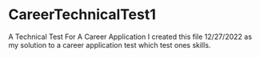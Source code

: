# CareerTechnicalTest1
A Technical Test For A Career Application
I created this file 12/27/2022 as my solution to a career application test which test ones skills.
